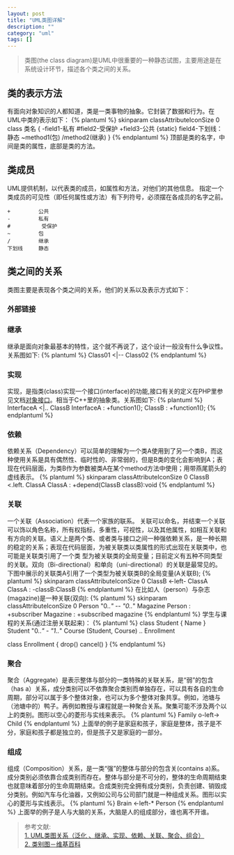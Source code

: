 ```yaml
---
layout: post
title: "UML类图详解"
description: ""
category: "uml"
tags: []
---
```


>类图(the class diagram)是UML中很重要的一种静态试图，主要用途是在系统设计环节，描述各个类之间的关系。

## 类的表示方法
有面向对象知识的人都知道，类是一类事物的抽象。它封装了数据和行为。在UML中类的表示如下：
{% plantuml %}
skinparam classAttributeIconSize 0
class 类名 {
 -field1-私有
 #field2-受保护
 +field3-公共
 {static} field4-下划线：静态
 ~method1(包)
 /method2(继承)
}
{% endplantuml %}
顶部是类的名字，中间是类的属性，底部是类的方法。

## 类成员
UML提供机制，以代表类的成员，如属性和方法，对他们的其他信息。
指定一个类成员的可见性（即任何属性或方法）有下列符号，必须摆在各成员的名字之前。

```
+         公共
-         私有
#          受保护
~         包
/         继承
下划线     静态
```

## 类之间的关系
类图主要是表现各个类之间的关系，他们的关系以及表示方式如下：
### 外部链接
### 继承
继承是面向对象最基本的特性，这个就不再说了，这个设计一般没有什么争议性。关系图如下:
{% plantuml %}
Class01 <|-- Class02
{% endplantuml %}
### 实现
实现，是指类(class)实现一个接口(interface)的功能,接口有关的定义在PHP里参见文档[对象接口](http://php.net/manual/zh/language.oop5.interfaces.php)。相当于C++里的抽象类。关系图如下:
{% plantuml %}
InterfaceA <|.. ClassB
InterfaceA : +function1();
ClassB : +function1();
{% endplantuml %}
### 依赖
依赖关系（Dependency）可以简单的理解为一个类A使用到了另一个类B，而这种使用关系是具有偶然性、临时性的、非常弱的，但是B类的变化会影响到A；表现在代码层面，为类B作为参数被类A在某个method方法中使用；用带燕尾箭头的虚线表示。
{% plantuml %}
skinparam classAttributeIconSize 0
ClassB <.left. ClassA
ClassA : +depend(ClassB classB):void
{% endplantuml %}
### 关联
一个关联（Association）代表一个家族的联系。
关联可以命名，并结束一个关联可以饰以角色名称，所有权指标，多重性，可视性，以及其他属性，如相互关联和有方向的关联。语义上是两个类、或者类与接口之间一种强依赖关系，是一种长期的稳定的关系；表现在代码层面，为被关联类以类属性的形式出现在关联类中，也可能是关联类引用了一个类 型为被关联类的全局变量；目前定义有五种不同类型的关联。双向（Bi-directional）和单向（uni-directional）的关联是最常见的。
下图中展示的关联类A引用了一个类型为被关联类B的全局变量(A关联B);
{% plantuml %}
skinparam classAttributeIconSize 0
ClassB <-left- ClassA
ClassA : -classB:ClassB
{% endplantuml %}
在比如人（person）与杂志(magazine)是一种关联(双向):
{% plantuml %}
skinparam classAttributeIconSize 0
Person "0..*" -- "0..*" Magazine
Person : +subscriber
Magazine : +subscribed magazine
{% endplantuml %}
学生与课程的关系(通过注册关联起来)：
{% plantuml %}
class Student {
  Name
}
Student "0..*" - "1..*" Course
(Student, Course) .. Enrollment

class Enrollment {
  drop()
  cancel()
}
{% endplantuml %}
### 聚合
聚合（Aggregate）是表示整体与部分的一类特殊的关联关系，是“弱”的包含（has a）关系，成分类别可以不依靠聚合类别而单独存在，可以具有各自的生命周期，部分可以属于多个整体对象，也可以为多个整体对象共享。例如，池塘与（池塘中的）鸭子。再例如教授与课程就是一种聚合关系。聚集可能不涉及两个以上的类别。图形以空心的菱形与实线来表示。
{% plantuml %}
Family o-left-> Child 
{% endplantuml %}
上面举的例子是家庭和孩子，家庭是整体，孩子是不分，家庭和孩子都是独立的，但是孩子又是家庭的一部分。
### 组成
组成（Composition）关系，是一类“强”的整体与部分的包含关(contains a)系。成分类别必须依靠合成类别而存在。整体与部分是不可分的，整体的生命周期结束也就意味着部分的生命周期结束。合成类别完全拥有成分类别，负责创建、销毁成分类别。例如汽车与化油器，又例如公司与公司部门就是一种组成关系。图形以实心的菱形与实线表示。
{% plantuml %}
Brain <-left-* Person
{% endplantuml %}
上面举的例子是人与大脑的关系，大脑是人的组成部分，谁也离不开谁。

> 参考文献:  
[1. UML类图关系（泛化 、继承、实现、依赖、关联、聚合、组合） ](http://blog.csdn.net/zhaoxu0312/article/details/7212152)  
[2. 类别图－维基百科](http://zh.wikipedia.org/wiki/%E9%A1%9E%E5%88%A5%E5%9C%96)
